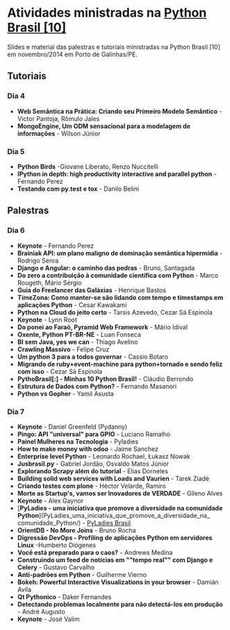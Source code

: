 # Atividades ministradas na [Python Brasil [10]](http://2014.pythonbrasil.org.br)

Slides e material das palestras e tutoriais ministradas na Python Brasil \[10\] em
novembro/2014 em Porto de Galinhas/PE.


## Tutoriais

### Dia 4
- **Web Semântica na Prática: Criando seu Primeiro Modelo Semântico** - Victor Pantoja, Rômulo Jales
- **MongoEngine, Um ODM sensacional para a modelagem de informações** - Wilson Júnior

### Dia 5
- **Python Birds** -Giovane Liberato, Renzo Nuccitelli
- **IPython in depth: high productivity interactive and parallel python** - Fernando Perez
- **Testando com py.test e tox** - Danilo Belini


## Palestras

### Dia 6
- **Keynote** - Fernando Perez
- **Brainiak API: um plano maligno de dominação semântica hipermídia** - Rodrigo Senra
- **Django e Angular: o caminho das pedras** - Bruno, Santagada
- **Do zero a contribuição à comunidade científica com Python** - Marco Rougeth, Mário Sérgio
- **Guia do Freelancer das Galáxias** - Henrique Bastos
- **TimeZona: Como manter-se são lidando com tempo e timestamps em aplicações Python** - Cesar Kawakami
- **Python na Cloud do jeito certo** - Tarsis Azevedo, Cezar Sá Espinola
- **Keynote** - Lynn Root
- **Do ponei ao Faraó, Pyramid Web Framework** - Mário Idival
- **Oxente, Python PT-BR-NE** - Luan Fonseca
- **BI sem Java, yes we can** - Thiago Avelino
- **Crawling Massivo** - Felipe Cruz
- **Um python 3 para a todos governar** - Cassio Botaro
- **Migrando de ruby+event-machine para python+tornado e sendo feliz com isso** - Cezar Sá Espinola
- **PythoBrasil[:] - Minhas 10 Python Brasil!** - Cláudio Berrondo
- **Estrutura de Dados com Python?** - Fernando Masanori
- **Python vs Gopher** - Yamil Asusta

### Dia 7
- **Keynote** - Daniel Greenfeld (Pydanny)
- **Pingo: API "universal" para GPIO** - Luciano Ramalho
- **Painel Mulheres na Tecnologia** - Pyladies
- **How to make money with odoo** - Jaime Sanchez
- **Enterprise level Python** - Leonardo Rochael, Łukasz Nowak
- **Jusbrasil.py** - Gabriel Jordão, Osvaldo Matos Júnior
- **Explorando Scrapy além do tutorial** - Elias Dorneles
- **Building solid web services with Loads and Vaurien** - Tarek Ziadé
- **Criando testes com plone** - Héctor Velarde, Ramiro
- **Morte as Startup's, vamos ser Inovadores de VERDADE** - Gileno Alves
- **Keynote** - Alex Gaynor
- [**PyLadies - uma iniciativa que promove a diversidade na comunidade Python**](PyLadies_uma_iniciativa_que_promove_a_diversidade_na_ comunidade_Python/) - [PyLadies Brasil](https://www.facebook.com/PyLadiesBrazil/)
- **OrientDB - No More Joins** - Bruno Rocha
- **Digressão DevOps - Profiling de aplicações Python em servidores Linux** -Humberto Diógenes
- **Você está preparado para o caos?** - Andrews Medina
- **Construindo um feed de notícias em ""tempo real"" com Django e Celery** - Gustavo Carvalho
- **Anti-padrões em Python** - Guilherme Vierno
- **Bokeh: Powerful Interactive Visualizations in your browser** - Damián Avila
- **Qt Pythonico** - Daker Fernandes
- **Detectando problemas localmente para não detectá-los em produção** - André Augusto
- **Keynote** - José Valim
